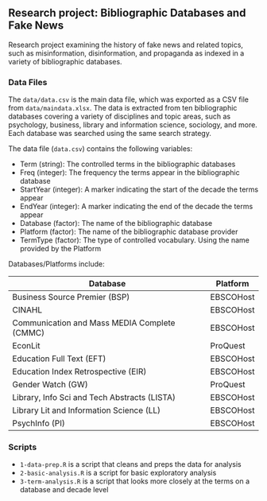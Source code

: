 ## Research project: Bibliographic Databases and Fake News

Research project examining the history of fake news and related topics, such as
misinformation, disinformation, and propaganda as indexed in a variety of
bibliographic databases.

### Data Files

The ``data/data.csv`` is the main data file, which was exported as a CSV file
from ``data/maindata.xlsx``. The data is extracted from ten bibliographic
databases covering a variety of disciplines and topic areas, such as
psychology, business, library and information science, sociology, and more.
Each database was searched using the same search strategy. 

The data file (``data.csv``) contains the following variables:

- Term (string): The controlled terms in the bibliographic databases 
- Freq (integer): The frequency the terms appear in the bibliographic database
- StartYear (integer): A marker indicating the start of the decade the terms appear
- EndYear (integer): A marker indicating the end of the decade the terms appear
- Database (factor): The name of the bibliographic database
- Platform (factor): The name of the bibliographic database provider
- TermType (factor): The type of controlled vocabulary. Using the name provided
  by the Platform

Databases/Platforms include:

| Database                                     | Platform  |
|----------------------------------------------|-----------|
| Business Source Premier (BSP)                | EBSCOHost |
| CINAHL                                       | EBSCOHost |
| Communication and Mass MEDIA Complete (CMMC) | EBSCOHost |
| EconLit                                      | ProQuest  |
| Education Full Text (EFT)                    | EBSCOHost |
| Education Index Retrospective (EIR)          | EBSCOHost |
| Gender Watch (GW)                            | ProQuest  |
| Library, Info Sci and Tech Abstracts (LISTA) | EBSCOHost |
| Library Lit and Information Science (LL)     | EBSCOHost |
| PsychInfo (PI)                               | EBSCOHost |

### Scripts

- ``1-data-prep.R`` is a script that cleans and preps the data for analysis
- ``2-basic-analysis.R`` is a script for basic exploratory analysis
- ``3-term-analysis.R`` is a script that looks more closely at the terms on
  a database and decade level
